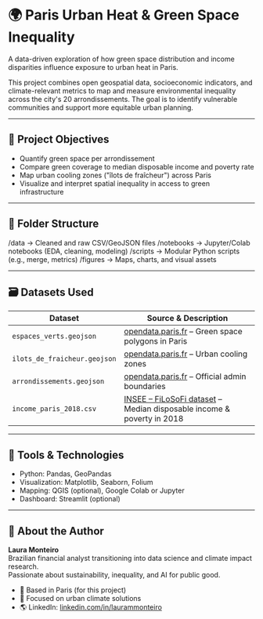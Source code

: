 # 🌍 Paris Urban Heat & Green Space Inequality

A data-driven exploration of how green space distribution and income disparities influence exposure to urban heat in Paris.

This project combines open geospatial data, socioeconomic indicators, and climate-relevant metrics to map and measure environmental inequality across the city's 20 arrondissements. The goal is to identify vulnerable communities and support more equitable urban planning.

---

## 📌 Project Objectives

- Quantify green space per arrondissement
- Compare green coverage to median disposable income and poverty rate
- Map urban cooling zones ("îlots de fraîcheur") across Paris
- Visualize and interpret spatial inequality in access to green infrastructure

---

## 📂 Folder Structure

/data → Cleaned and raw CSV/GeoJSON files
/notebooks → Jupyter/Colab notebooks (EDA, cleaning, modeling)
/scripts → Modular Python scripts (e.g., merge, metrics)
/figures → Maps, charts, and visual assets

---

## 🗃️ Datasets Used

| Dataset                        | Source & Description                                   |
|-------------------------------|--------------------------------------------------------|
| `espaces_verts.geojson`       | [opendata.paris.fr](https://opendata.paris.fr/explore/dataset/espaces_verts/export/) – Green space polygons in Paris |
| `ilots_de_fraicheur.geojson`  | [opendata.paris.fr](https://opendata.paris.fr/explore/dataset/ilots-de-fraicheur-espaces-verts-frais/) – Urban cooling zones |
| `arrondissements.geojson`     | [opendata.paris.fr](https://opendata.paris.fr/explore/dataset/arrondissements/export/) – Official admin boundaries |
| `income_paris_2018.csv`       | [INSEE – FiLoSoFi dataset](https://www.insee.fr/en/statistiques/6443358) – Median disposable income & poverty in 2018 |

---

## 🧰 Tools & Technologies

- Python: Pandas, GeoPandas
- Visualization: Matplotlib, Seaborn, Folium
- Mapping: QGIS (optional), Google Colab or Jupyter
- Dashboard: Streamlit (optional)

---

## 🙋 About the Author

**Laura Monteiro**  
Brazilian financial analyst transitioning into data science and climate impact research.  
Passionate about sustainability, inequality, and AI for public good.

- 📍 Based in Paris (for this project)
- 🌱 Focused on urban climate solutions
- 🌎 LinkedIn: [linkedin.com/in/laurammonteiro](https://linkedin.com/in/laurammonteiro)

